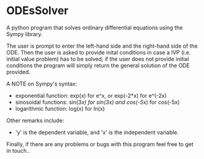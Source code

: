 # ODEsSolver
A python program that solves ordinary differential equations using the Sympy library.

The user is prompt to enter the left-hand side and the right-hand side of the ODE. Then the user is asked to provide inital conditions in case a IVP (i.e. initial value problem) has to be solved; if the user does not provide initial conditions the program will simply return the general solution of the ODE provided.

A NOTE on Sympy's syntax:
- exponential function: exp(x) for e^x, or exp(-2*x) for e^(-2x)
- sinosoidal functions: sin(3*x) for sin(3x) and cos(-5*x) for cos(-5x)
- logarithmic function: log(x) for ln(x)

Other remarks include: 
- 'y' is the dependent variable, and 'x' is the independent variable.

Finally, if there are any problems or bugs with this program feel free to get in touch..
